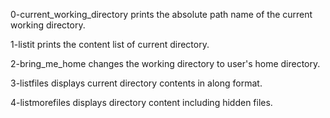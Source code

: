 0-current_working_directory prints the absolute path name of the current working directory.

1-listit prints the content list of current directory.

2-bring_me_home changes the working directory to user's home directory.

3-listfiles displays current directory contents in along format.

4-listmorefiles displays directory content including hidden files.
